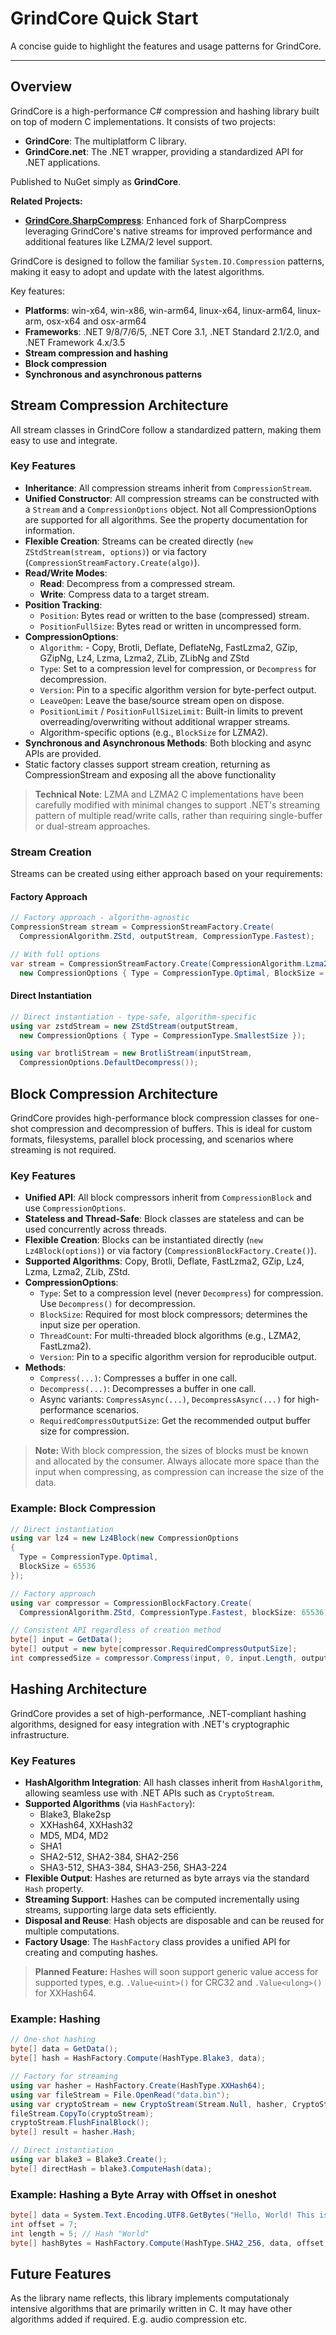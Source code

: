 # GrindCore Quick Start

A concise guide to highlight the features and usage patterns for GrindCore.

---

## Overview

GrindCore is a high-performance C# compression and hashing library built on top of modern C implementations. It consists of two projects:
- **GrindCore**: The multiplatform C library.
- **GrindCore.net**: The .NET wrapper, providing a standardized API for .NET applications.

Published to NuGet simply as **GrindCore**.

**Related Projects:**
- **[GrindCore.SharpCompress](https://github.com/Nanook/GrindCore.SharpCompress)**: Enhanced fork of SharpCompress leveraging GrindCore's native streams for improved performance and additional features like LZMA/2 level support.

GrindCore is designed to follow the familiar `System.IO.Compression` patterns, making it easy to adopt and update with the latest algorithms.

Key features:
- **Platforms**: win-x64, win-x86, win-arm64, linux-x64, linux-arm64, linux-arm, osx-x64 and osx-arm64
- **Frameworks**: .NET 9/8/7/6/5, .NET Core 3.1, .NET Standard 2.1/2.0, and .NET Framework 4.x/3.5
- **Stream compression and hashing**
- **Block compression**
- **Synchronous and asynchronous patterns**

## Stream Compression Architecture

All stream classes in GrindCore follow a standardized pattern, making them easy to use and integrate.

### Key Features

- **Inheritance**: All compression streams inherit from `CompressionStream`.
- **Unified Constructor**: All compression streams can be constructed with a `Stream` and a `CompressionOptions` object. Not all CompressionOptions are supported for all algorithms. See the property documentation for information.
- **Flexible Creation**: Streams can be created directly (`new ZStdStream(stream, options)`) or via factory (`CompressionStreamFactory.Create(algo)`).
- **Read/Write Modes**:
  - **Read**: Decompress from a compressed stream.
  - **Write**: Compress data to a target stream.
- **Position Tracking**:
  - `Position`: Bytes read or written to the base (compressed) stream.
  - `PositionFullSize`: Bytes read or written in uncompressed form.
- **CompressionOptions**:
  - `Algorithm`: - Copy, Brotli, Deflate, DeflateNg, FastLzma2, GZip, GZipNg, Lz4, Lzma, Lzma2, ZLib, ZLibNg and ZStd
  - `Type`: Set to a compression level for compression, or `Decompress` for decompression.
  - `Version`: Pin to a specific algorithm version for byte-perfect output.
  - `LeaveOpen`: Leave the base/source stream open on dispose.
  - `PositionLimit` / `PositionFullSizeLimit`: Built-in limits to prevent overreading/overwriting without additional wrapper streams.
  - Algorithm-specific options (e.g., `BlockSize` for LZMA2).
- **Synchronous and Asynchronous Methods**: Both blocking and async APIs are provided.
- Static factory classes support stream creation, returning as CompressionStream and exposing all the above functionality

> **Technical Note**: LZMA and LZMA2 C implementations have been carefully modified with minimal changes to support .NET's streaming pattern of multiple read/write calls, rather than requiring single-buffer or dual-stream approaches.

### Stream Creation

Streams can be created using either approach based on your requirements:

#### Factory Approach

```csharp
// Factory approach - algorithm-agnostic
CompressionStream stream = CompressionStreamFactory.Create(
  CompressionAlgorithm.ZStd, outputStream, CompressionType.Fastest);

// With full options
var stream = CompressionStreamFactory.Create(CompressionAlgorithm.Lzma2, outputStream,
  new CompressionOptions { Type = CompressionType.Optimal, BlockSize = 0x200000 });
```

#### Direct Instantiation
```csharp
// Direct instantiation - type-safe, algorithm-specific
using var zstdStream = new ZStdStream(outputStream, 
  new CompressionOptions { Type = CompressionType.SmallestSize });

using var brotliStream = new BrotliStream(inputStream, 
  CompressionOptions.DefaultDecompress());
```

## Block Compression Architecture 

GrindCore provides high-performance block compression classes for one-shot compression and decompression of buffers. This is ideal for custom formats, filesystems, parallel block processing, and scenarios where streaming is not required.

### Key Features

- **Unified API**: All block compressors inherit from `CompressionBlock` and use `CompressionOptions`.
- **Stateless and Thread-Safe**: Block classes are stateless and can be used concurrently across threads.
- **Flexible Creation**: Blocks can be instantiated directly (`new Lz4Block(options)`) or via factory (`CompressionBlockFactory.Create()`).
- **Supported Algorithms**: Copy, Brotli, Deflate, FastLzma2, GZip, Lz4, Lzma, Lzma2, ZLib, ZStd.
- **CompressionOptions**:
  - `Type`: Set to a compression level (never `Decompress`) for compression. Use `Decompress()` for decompression.
  - `BlockSize`: Required for most block compressors; determines the input size per operation.
  - `ThreadCount`: For multi-threaded block algorithms (e.g., LZMA2, FastLzma2).
  - `Version`: Pin to a specific algorithm version for reproducible output.
- **Methods**:
  - `Compress(...)`: Compresses a buffer in one call.
  - `Decompress(...)`: Decompresses a buffer in one call.
  - Async variants: `CompressAsync(...)`, `DecompressAsync(...)` for high-performance scenarios.
  - `RequiredCompressOutputSize`: Get the recommended output buffer size for compression.

> **Note:** With block compression, the sizes of blocks must be known and allocated by the consumer. Always allocate more space than the input when compressing, as compression can increase the size of the data.

### Example: Block Compression

```csharp
// Direct instantiation
using var lz4 = new Lz4Block(new CompressionOptions 
{ 
  Type = CompressionType.Optimal, 
  BlockSize = 65536 
});

// Factory approach
using var compressor = CompressionBlockFactory.Create(
  CompressionAlgorithm.ZStd, CompressionType.Fastest, blockSize: 65536);

// Consistent API regardless of creation method
byte[] input = GetData();
byte[] output = new byte[compressor.RequiredCompressOutputSize];
int compressedSize = compressor.Compress(input, 0, input.Length, output, 0, output.Length);
```

## Hashing Architecture

GrindCore provides a set of high-performance, .NET-compliant hashing algorithms, designed for easy integration with .NET's cryptographic infrastructure.

### Key Features

- **HashAlgorithm Integration**: All hash classes inherit from `HashAlgorithm`, allowing seamless use with .NET APIs such as `CryptoStream`.
- **Supported Algorithms** (via `HashFactory`):
  - Blake3, Blake2sp
  - XXHash64, XXHash32
  - MD5, MD4, MD2
  - SHA1
  - SHA2-512, SHA2-384, SHA2-256
  - SHA3-512, SHA3-384, SHA3-256, SHA3-224
- **Flexible Output**: Hashes are returned as byte arrays via the standard `Hash` property.
- **Streaming Support**: Hashes can be computed incrementally using streams, supporting large data sets efficiently.
- **Disposal and Reuse**: Hash objects are disposable and can be reused for multiple computations.
- **Factory Usage**: The `HashFactory` class provides a unified API for creating and computing hashes.

> **Planned Feature:** Hashes will soon support generic value access for supported types, e.g. `.Value<uint>()` for CRC32 and `.Value<ulong>()` for XXHash64.

### Example: Hashing

```csharp
// One-shot hashing
byte[] data = GetData();
byte[] hash = HashFactory.Compute(HashType.Blake3, data);

// Factory for streaming
using var hasher = HashFactory.Create(HashType.XXHash64);
using var fileStream = File.OpenRead("data.bin");
using var cryptoStream = new CryptoStream(Stream.Null, hasher, CryptoStreamMode.Write);
fileStream.CopyTo(cryptoStream);
cryptoStream.FlushFinalBlock();
byte[] result = hasher.Hash;

// Direct instantiation
using var blake3 = Blake3.Create();
byte[] directHash = blake3.ComputeHash(data);
```
### Example: Hashing a Byte Array with Offset in oneshot

```csharp
byte[] data = System.Text.Encoding.UTF8.GetBytes("Hello, World! This is a longer string for demonstration purposes.");
int offset = 7;
int length = 5; // Hash "World"
byte[] hashBytes = HashFactory.Compute(HashType.SHA2_256, data, offset, length);
```



## Future Features

As the library name reflects, this library implements computationaly intensive algorithms that are primarily written in C. It may have other algorithms added if required. E.g. audio compression etc.